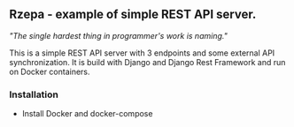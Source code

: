 ## Rzepa - example of simple REST API server.


_"The single hardest thing in programmer's work is naming."_


This is a simple REST API server with 3 endpoints and some external API synchronization. It is build with Django and Django Rest Framework and run on Docker containers.

### Installation

* Install Docker and docker-compose 
